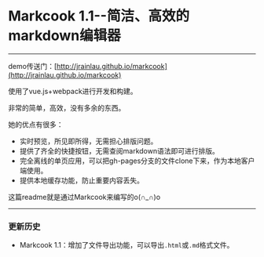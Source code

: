 # Markcook 1.1--简洁、高效的markdown编辑器

***

demo传送门：[http://jrainlau.github.io/markcook](http://jrainlau.github.io/markcook)

使用了vue.js+webpack进行开发和构建。

非常的简单，高效，没有多余的东西。

她的优点有很多：

> 
- 实时预览，所见即所得，无需担心排版问题。
- 提供了齐全的快捷按钮，无需查阅markdown语法即可进行排版。
- 完全离线的单页应用，可以把gh-pages分支的文件clone下来，作为本地客户端使用。
- 提供本地缓存功能，防止重要内容丢失。

这篇readme就是通过Markcook来编写的o(∩_∩)o 

--- 
### 更新历史
- Markcook 1.1：增加了文件导出功能，可以导出`.html`或`.md`格式文件。



